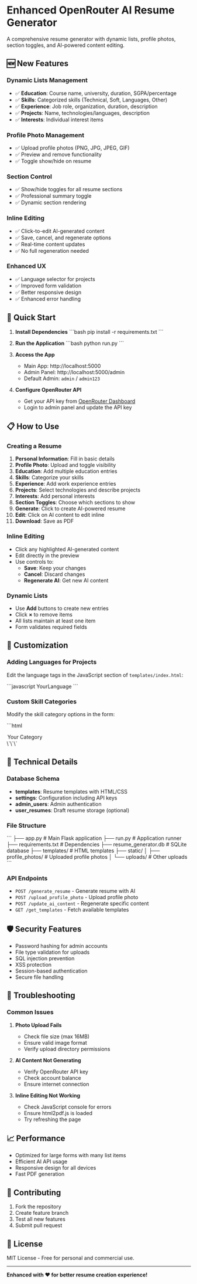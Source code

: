# Enhanced OpenRouter AI Resume Generator

A comprehensive resume generator with dynamic lists, profile photos, section toggles, and AI-powered content editing.

## 🆕 New Features

### Dynamic Lists Management
- ✅ **Education**: Course name, university, duration, SGPA/percentage
- ✅ **Skills**: Categorized skills (Technical, Soft, Languages, Other)
- ✅ **Experience**: Job role, organization, duration, description
- ✅ **Projects**: Name, technologies/languages, description
- ✅ **Interests**: Individual interest items

### Profile Photo Management
- ✅ Upload profile photos (PNG, JPG, JPEG, GIF)
- ✅ Preview and remove functionality
- ✅ Toggle show/hide on resume

### Section Control
- ✅ Show/hide toggles for all resume sections
- ✅ Professional summary toggle
- ✅ Dynamic section rendering

### Inline Editing
- ✅ Click-to-edit AI-generated content
- ✅ Save, cancel, and regenerate options
- ✅ Real-time content updates
- ✅ No full regeneration needed

### Enhanced UX
- ✅ Language selector for projects
- ✅ Improved form validation
- ✅ Better responsive design
- ✅ Enhanced error handling

## 🚀 Quick Start

1. **Install Dependencies**
   \`\`\`bash
   pip install -r requirements.txt
   \`\`\`

2. **Run the Application**
   \`\`\`bash
   python run.py
   \`\`\`

3. **Access the App**
   - Main App: http://localhost:5000
   - Admin Panel: http://localhost:5000/admin
   - Default Admin: `admin` / `admin123`

4. **Configure OpenRouter API**
   - Get your API key from [OpenRouter Dashboard](https://openrouter.ai/keys)
   - Login to admin panel and update the API key

## 📋 How to Use

### Creating a Resume

1. **Personal Information**: Fill in basic details
2. **Profile Photo**: Upload and toggle visibility
3. **Education**: Add multiple education entries
4. **Skills**: Categorize your skills
5. **Experience**: Add work experience entries
6. **Projects**: Select technologies and describe projects
7. **Interests**: Add personal interests
8. **Section Toggles**: Choose which sections to show
9. **Generate**: Click to create AI-powered resume
10. **Edit**: Click on AI content to edit inline
11. **Download**: Save as PDF

### Inline Editing

- Click any highlighted AI-generated content
- Edit directly in the preview
- Use controls to:
  - **Save**: Keep your changes
  - **Cancel**: Discard changes
  - **Regenerate AI**: Get new AI content

### Dynamic Lists

- Use **Add** buttons to create new entries
- Click **×** to remove items
- All lists maintain at least one item
- Form validates required fields

## 🎨 Customization

### Adding Languages for Projects
Edit the language tags in the JavaScript section of `templates/index.html`:

\`\`\`javascript
<span class="language-tag" data-lang="YourLanguage">YourLanguage</span>
\`\`\`

### Custom Skill Categories
Modify the skill category options in the form:

\`\`\`html
<option value="YourCategory">Your Category</option>
\`\`\`

## 🔧 Technical Details

### Database Schema
- **templates**: Resume templates with HTML/CSS
- **settings**: Configuration including API keys
- **admin_users**: Admin authentication
- **user_resumes**: Draft resume storage (optional)

### File Structure
\`\`\`
├── app.py                 # Main Flask application
├── run.py                 # Application runner
├── requirements.txt       # Dependencies
├── resume_generator.db    # SQLite database
├── templates/             # HTML templates
├── static/
│   ├── profile_photos/    # Uploaded profile photos
│   └── uploads/           # Other uploads
\`\`\`

### API Endpoints
- `POST /generate_resume` - Generate resume with AI
- `POST /upload_profile_photo` - Upload profile photo
- `POST /update_ai_content` - Regenerate specific content
- `GET /get_templates` - Fetch available templates

## 🛡️ Security Features

- Password hashing for admin accounts
- File type validation for uploads
- SQL injection prevention
- XSS protection
- Session-based authentication
- Secure file handling

## 🐛 Troubleshooting

### Common Issues

1. **Photo Upload Fails**
   - Check file size (max 16MB)
   - Ensure valid image format
   - Verify upload directory permissions

2. **AI Content Not Generating**
   - Verify OpenRouter API key
   - Check account balance
   - Ensure internet connection

3. **Inline Editing Not Working**
   - Check JavaScript console for errors
   - Ensure html2pdf.js is loaded
   - Try refreshing the page

## 📈 Performance

- Optimized for large forms with many list items
- Efficient AI API usage
- Responsive design for all devices
- Fast PDF generation

## 🤝 Contributing

1. Fork the repository
2. Create feature branch
3. Test all new features
4. Submit pull request

## 📄 License

MIT License - Free for personal and commercial use.

---

**Enhanced with ❤️ for better resume creation experience!**
